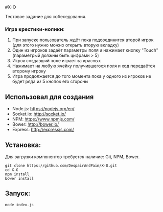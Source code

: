 #X-O

Тестовое задание для собеседования.

### Игра крестики-нолики:

 1) При запуске пользователь ждёт пока подсоединится второй игрок (для этого нужно можно открыть вторую вкладку)
 2) Один из игроков задаёт параметры поля и нажимает кнопку "Touch" (параметрый должны быть цифрами > 5)
 3) Игрок создавший поле играет за красных
 4) Нажимает на любую ячейку получившегося поля и ход передаётся второму игроку
 5) Игра продолжается до того момента пока у одного из игроков не будет ряда из 5 кнопок его стороны

## Использовал для создания

* Node.js: https://nodejs.org/en/
* Socket.io: http://socket.io/
* NPM: https://www.npmjs.com/
* Bower: http://bower.io/
* Express: http://expressjs.com/



## Установка:

Для загрузки компонентов требуется наличие: Git, NPM, Bower.

```
git clone https://github.com/DespairAndPain/X-O.git
cd X-O
npm install
bower install
```

## Запуск:

```
node index.js
```